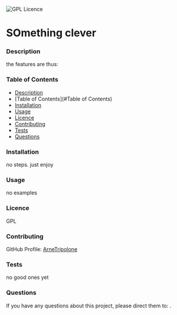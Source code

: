 
![GPL Licence](https://img.shields.io/badge/Licence-GPL-blue)


# SOmething clever


### Description
  the features are thus:


### Table of Contents
  - [Description](#Description)
  - [Table of Contents](#Table of Contents)
  - [Installation](#Installation)
  - [Usage](#Usage)
  - [Licence](#Licence)
  - [Contributing](#Contributing)
  - [Tests](#Tests)
  - [Questions](#Questions)

### Installation
  no steps. just enjoy


### Usage
  no examples


### Licence
  GPL


### Contributing 
  GitHub Profile: [ArneTripolone](https://github.com/ArneTripolone)


### Tests
  no good ones yet


### Questions
  If you have any questions about this project, please direct them to: [](arnetripolone@gmail.com).
